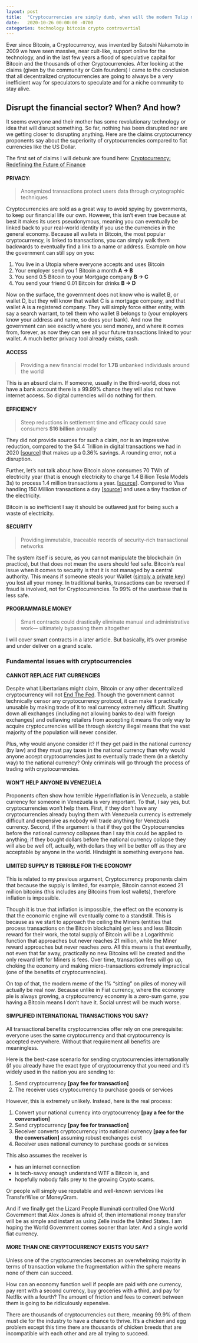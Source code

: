 ```yaml
---
layout: post
title:  "Cryptocurrencies are simply dumb, when will the modern Tulip mania end?"
date:   2020-10-26 00:00:00 -0700
categories: technology bitcoin crypto controvertial
---
```

Ever since Bitcoin, a Cryptocurrency, was invented by Satoshi Nakamoto in 2009 we have seen massive, near cult-like, support online for the technology, and in the last few years a flood of speculative capital for Bitcoin and the thousands of other Cryptocurrencies. After looking at the claims (given by the community or Coin founders) I came to the conclusion that all decentralized cryptocurrencies are going to always be a very inefficient way for speculators to speculate and for a niche community to stay alive.

## Disrupt the financial sector? When? And how?

It seems everyone and their mother has some revolutionary technology or idea that will disrupt something. So far, nothing has been disrupted nor are we getting closer to disrupting anything. Here are the claims cryptocurrency proponents say about the superiority of cryptocurrencies compared to fiat currencies like the US Dollar.

The first set of claims I will debunk are found here:
[Cryptocurrency: Redefining the Future of Finance](https://www.visualcapitalist.com/cryptocurrency-redefining-future-of-finance/)

#### PRIVACY:

> Anonymized transactions protect users data through cryptographic techniques

Cryptocurrencies are sold as a great way to avoid spying by governments, to keep our financial life our own. However, this isn’t even true because at best it makes its users pseudonymous, meaning you can eventually be linked back to your real-world identity if you use the currencies in the general economy. Because all wallets in Bitcoin, the most popular cryptocurrency, is linked to transactions, you can simply walk them backwards to eventually find a link to a name or address. Example on how the government can still spy on you:

1.  You live in a Utopia where everyone accepts and uses Bitcoin
2.  Your employer send you 1 Bitcoin a month **A -> B**
3.  You send 0.5 Bitcoin to your Mortgage company **B -> C**
4.  You send your friend 0.01 Bitcoin for drinks **B -> D**

Now on the surface, the government does not know who is wallet B, or wallet D, but they will know that wallet C is a mortgage company, and that wallet A is a registered company. They will simply force either entity, with say a search warrant, to tell them who wallet B belongs to (your employers know your address and name, so does your bank). And now the government can see exactly where you send money, and where it comes from, forever, as now they can see all your future transactions linked to your wallet.  A much better privacy tool already exists, cash.

#### ACCESS

> Providing a new financial model for **1.7B** unbanked individuals around the world

This is an absurd claim. If someone, usually in the third-world, does not have a bank account there is a 99.99% chance they will also not have internet access. So digital currencies will do nothing for them.

#### **EFFICIENCY**

> Steep reductions in settlement time and efficacy could save consumers **$16 billion** annually

They did not provide sources for such a claim, nor is an impressive reduction, compared to the $4.4 Trillion in digital transactions we had in 2020 [[source](https://www.statista.com/outlook/296/100/digital-payments/worldwide)] that makes up a 0.36% savings. A rounding error, not a disruption.

Further, let’s not talk about how Bitcoin alone consumes 70 TWh of electricity year (that is enough electricity to charge 1.4 Billion Tesla Models 3s) to process 1.4 million transactions a year. [[source](https://digiconomist.net/bitcoin-energy-consumption/)]. Compared to Visa handling  150 Million transactions a day [[source](https://usa.visa.com/run-your-business/small-business-tools/retail.html)] and uses a tiny fraction of the electricity.

Bitcoin is so inefficient I say it should be outlawed just for being such a waste of electricity.

#### **SECURITY**

> Providing immutable, traceable records of security-rich transactional networks

The system itself is secure, as you cannot manipulate the blockchain (in practice), but that does not mean the users should feel safe. Bitcoin’s real issue when it comes to security is that it is not managed by a central authority. This means if someone steals your Wallet ([simply a private key](https://cointelegraph.com/bitcoin-for-beginners/what-is-bitcoin-wallets)) you lost all your money. In traditional banks, transactions can be reversed if fraud is involved, not for Cryptocurrencies. To 99% of the userbase that is less safe.

#### **PROGRAMMABLE MONEY**

> Smart contracts could drastically eliminate manual and administrative work⁠— ultimately bypassing them altogether

I will cover smart contracts in a later article. But basically, it’s over promise and under deliver on a grand scale.

### Fundamental issues with cryptocurrencies

#### CANNOT REPLACE FIAT CURRENCIES

Despite what Libertarians might claim, Bitcoin or any other decentralized cryptocurrency will not  [End The Fed](https://www.urbandictionary.com/define.php?term=End%20the%20Fed). Though the government cannot technically censor any cryptocurrency protocol, it can make it practically unusable by making trade of it to real currency extremely difficult. Shutting down all exchanges (including not allowing banks to deal with foreign exchanges) and outlawing retailers from accepting it means the only way to acquire cryptocurrencies will be through sketchy illegal means that the vast majority of the population will never consider.

Plus, why would anyone consider it? If they get paid in the national currency (by law) and they must pay taxes in the national currency than why would anyone accept cryptocurrencies just to eventually trade them (in a sketchy way) to the national currency? Only criminals will go through the process of trading with cryptocurrencies.

#### WON’T HELP ANYONE IN VENEZUELA

Proponents often show how terrible Hyperinflation is in Venezuela, a stable currency for someone in Venezuela is very important. To that, I say yes, but cryptocurrencies won’t help them. First, if they don’t have any cryptocurrencies already buying them with Venezuela currency is extremely difficult and expensive as nobody will trade anything for Venezuela currency. Second, if the argument is that if they got the Cryptocurrencies before the national currency collapses than I say this could be applied to anything; if they bought dollars before the national currency collapse they will also be well off, actually, with dollars they will be better off as they are acceptable by anyone in the world. Hindsight is something everyone has.

#### LIMITED SUPPLY IS TERRIBLE FOR THE ECONOMY

This is related to my previous argument, Cryptocurrency proponents claim that because the supply is limited, for example, Bitcoin cannot exceed 21 million bitcoins (this includes any Bitcoins from lost wallets), therefore inflation is impossible.

Though it is true that inflation is impossible, the effect on the economy is that the economic engine will eventually come to a standstill. This is because as we start to approach the ceiling the Miners (entities that process transactions on the Bitcoin blockchain) get less and less Bitcoin reward for their work, the total supply of Bitcoin will be a Logarithmic function that approaches but never reaches 21 million, while the Miner reward approaches but never reaches zero. All this means is that eventually, not even that far away, practically no new Bitcoins will be created and the only reward left for Miners is fees. Over time, transaction fees will go up, choking the economy and making micro-transactions extremely impractical (one of the benefits of cryptocurrencies).

On top of that, the modern meme of the 1% “sitting” on piles of money will actually be real now. Because unlike in Fiat currency, where the economy pie is always growing, a cryptocurrency economy is a zero-sum game, you having a Bitcoin means I don’t have it. Social unrest will be much worse.

#### SIMPLIFIED INTERNATIONAL TRANSACTIONS YOU SAY?

All transactional benefits cryptocurrencies offer rely on one prerequisite: everyone uses the same cryptocurrency and that cryptocurrency is accepted everywhere. Without that requirement all benefits are meaningless.

Here is the best-case scenario for sending cryptocurrencies internationally (if you already have the exact type of cryptocurrency that you need and it’s widely used in the nation you are sending to:

1.  Send cryptocurrency  **[pay fee for transaction]**
2.  The receiver uses cryptocurrency to purchase goods or services

However, this is extremely unlikely. Instead, here is the real process:

1.  Convert your national currency into cryptocurrency  **[pay a fee for the conversation]**
2.  Send cryptocurrency  **[pay fee for transaction]**
3.  Receiver converts cryptocurrency into national currency  **[pay a fee for the conversation]** assuming robust exchanges exist
4.  Receiver uses national currency to purchase goods or services

This also assumes the receiver is
- has an internet connection
- is tech-savvy enough understand WTF a Bitcoin is, and 
- hopefully nobody falls prey to the growing Crypto scams.

Or people will simply use reputable and well-known services like TransferWise or MoneyGram.

And if we finally get the Lizard People Illuminati controlled One World Government that Alex Jones is afraid of, then international money transfer will be as simple and instant as using Zelle inside the United States. I am hoping the World Government comes sooner than later. And a single world fiat currency.

#### MORE THAN ONE CRYPTOCURRENCY EXISTS YOU SAY?

Unless one of the cryptocurrencies becomes an overwhelming majority in terms of transaction volume the fragmentation within the sphere means none of them can succeed.

How can an economy function well if people are paid with one currency, pay rent with a second currency, buy groceries with a third, and pay for Netflix with a fourth? The amount of friction and fees to convert between them is going to be ridiculously expensive.

There are thousands of cryptocurrencies out there, meaning 99.9% of them must die for the industry to have a chance to thrive. It’s a chicken and egg problem except this time there are thousands of chicken breeds that are incompatible with each other and are all trying to succeed.
